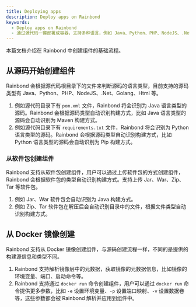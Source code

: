 ```yaml
---
title: Deploying apps
description: Deploy apps on Rainbond
keywords:
  - Deploy apps on Rainbond
  - 通过源代码一键部署成容器，支持多种语言，例如 Java、Python、PHP、NodeJS、.Net、Golang、Html 等
---
```


本篇文档介绍在 Rainbond 中创建组件的基础流程。

## 从源码开始创建组件

Rainbond 会根据源代码根目录下的文件来判断源码的语言类型，目前支持的源码类型有 Java、Python、PHP、NodeJS、.Net、Golang、Html 等。

1. 例如源代码目录下有 `pom.xml` 文件，Rainbond 将会识别为 Java 语言类型的源码。Rainbond 会根据源码类型自动识别构建方式，比如 Java 语言类型的源码会自动识别为 Maven 构建方式。
2. 例如源代码目录下有 `requirements.txt` 文件，Rainbond 将会识别为 Python 语言类型的源码。Rainbond 会根据源码类型自动识别构建方式，比如 Python 语言类型的源码会自动识别为 Pip 构建方式。

### 从软件包创建组件

Rainbond 支持从软件包创建组件，用户可以通过上传软件包的方式创建组件，Rainbond 会根据软件包的类型自动识别构建方式。支持上传 Jar、War、Zip、Tar 等软件包。

1. 例如 Jar、War 软件包会自动识别为 Java 构建方式。
2. 例如 Zip、Tar 软件包在解压后会自动识别目录中的文件，根据文件类型自动识别构建方式。

## 从 Docker 镜像创建

Rainbond 支持从 Docker 镜像创建组件，与源码创建流程一样，不同的是提供的构建源信息和类型不同。

1. Rainbond 支持解析镜像层中的元数据，获取镜像的元数据信息，比如镜像的环境变量、端口、启动命令等。
2. Rainbond 支持通过 `docker run` 命令创建组件，用户可以通过 `docker run` 命令提供更多参数，比如 `-e` 设置环境变量、`-p` 设置端口映射、`-v` 设置数据卷等，这些参数都会被 Rainbond 解析并应用到组件中。